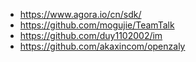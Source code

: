* https://www.agora.io/cn/sdk/  
* https://github.com/mogujie/TeamTalk   
* https://github.com/duy1102002/im  
* https://github.com/akaxincom/openzaly  
